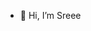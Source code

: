 - 👋 Hi, I’m Sreee


<!---
sreetheindian/sreetheindian is a ✨ special ✨ repository because its `README.md` (this file) appears on your GitHub profile.
You can click the Preview link to take a look at your changes.
--->
